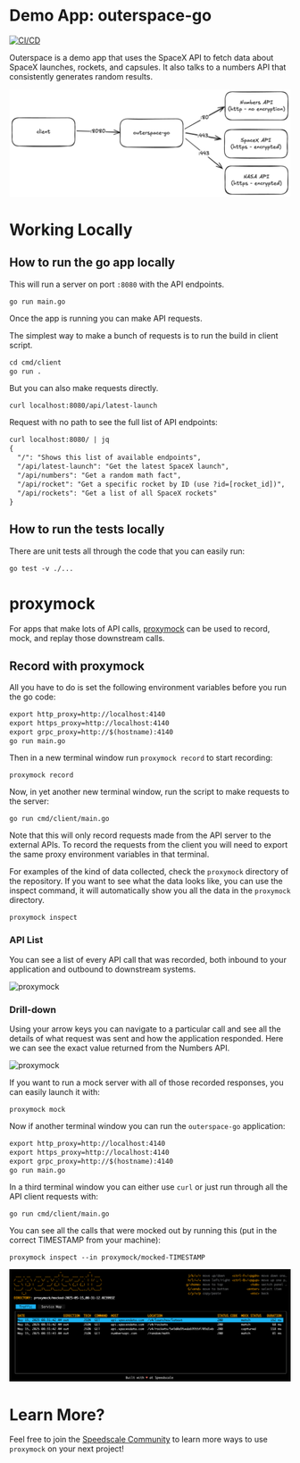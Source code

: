 # Demo App: outerspace-go

[![CI/CD](https://github.com/speedscale/outerspace-go/actions/workflows/ci.yml/badge.svg)](https://github.com/speedscale/outerspace-go/actions/workflows/ci.yml)

Outerspace is a demo app that uses the SpaceX API to fetch data about SpaceX launches, rockets, and capsules. It also talks to a numbers API that consistently generates random results.

![outerspace-go](/img/outerspace-go.png)

# Working Locally

## How to run the go app locally

This will run a server on port `:8080` with the API endpoints.
```
go run main.go
```

Once the app is running you can make API requests.

The simplest way to make a bunch of requests is to run the build in client
script.
```
cd cmd/client
go run .
```

But you can also make requests directly.

```
curl localhost:8080/api/latest-launch
```

Request with no path to see the full list of API endpoints:
```
curl localhost:8080/ | jq
{
  "/": "Shows this list of available endpoints",
  "/api/latest-launch": "Get the latest SpaceX launch",
  "/api/numbers": "Get a random math fact",
  "/api/rocket": "Get a specific rocket by ID (use ?id=[rocket_id])",
  "/api/rockets": "Get a list of all SpaceX rockets"
}

```

## How to run the tests locally

There are unit tests all through the code that you can easily run:
```
go test -v ./...
```

# proxymock

For apps that make lots of API calls, [proxymock](https://proxymock.io/) can be used to record, mock, and replay those downstream calls.

## Record with proxymock

All you have to do is set the following environment variables before you run the go code:
```
export http_proxy=http://localhost:4140
export https_proxy=http://localhost:4140
export grpc_proxy=http://$(hostname):4140
go run main.go
```

Then in a new terminal window run `proxymock record` to start recording:
```
proxymock record
```

Now, in yet another new terminal window, run the script to make requests to the server:
```
go run cmd/client/main.go
```

Note that this will only record requests made from the API server to the external APIs.  To record the requests from the client you will need to export the same proxy environment variables in that terminal.

For examples of the kind of data collected, check the `proxymock` directory of the repository. If you want to see what the data looks like, you can use the inspect command, it will automatically show you all the data in the `proxymock` directory.

```
proxymock inspect
```

### API List

You can see a list of every API call that was recorded, both inbound to your application and outbound to downstream systems.

![proxymock](/img/inspect-list.png)

### Drill-down

Using your arrow keys you can navigate to a particular call and see all the details of what request was sent and how the application responded. Here we can see the exact value returned from the Numbers API.

![proxymock](/img/inspect-drill-down.png)

If you want to run a mock server with all of those recorded responses, you can easily launch it with:
```
proxymock mock
```

Now if another terminal window you can run the `outerspace-go` application:
```
export http_proxy=http://localhost:4140
export https_proxy=http://localhost:4140
export grpc_proxy=http://$(hostname):4140
go run main.go
```

In a third terminal window you can either use `curl` or just run through all the API client requests with:
```
go run cmd/client/main.go
```

You can see all the calls that were mocked out by running this (put in the correct TIMESTAMP from your machine):
```
proxymock inspect --in proxymock/mocked-TIMESTAMP
```

![proxymock](/img/inspect-mock.png)

# Learn More?

Feel free to join the [Speedscale Community](https://speedscale.com/community/) to learn more ways to use `proxymock` on your next project!
